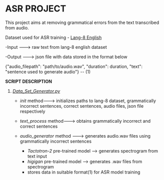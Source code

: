 # ASR PROJECT

This project aims at removing grammatical errors from the text transcribed from audio.

Dataset used for ASR training - [Lang-8 English](https://sites.google.com/site/naistlang8corpora/)

-Input ---> raw text from lang-8 english dataset

-Output ---> json file with data stored in the format below

{"audio_filepath": "path/to/audio.wav", "duration": duration, "text": "sentence used to generate audio"} -- (1)

**SCRIPT DESCRIPTION**

1. _[Data_Set_Generator.py](https://github.com/askaydevs/ITN_Phore/blob/asr/asr_ask/scripts/DataGenerator.py)_

    * _init_ method---> initializes paths to lang-8 dataset, grammatically incorrect sentences, correct sentences, audio files, json file respectively
 
    * _text_process_ method---> obtains grammatically incorrect and correct sentences

    * _audio_generator_ method ---> generates audio.wav files using grammatically incorrect sentences
      * _Tactotron-2_ pre-trained model --> generates spectrogram from text input
      * _higigan_ pre-trained model --> generates .wav files from spectrogram
      * stores data in suitable format(1) for ASR model training

